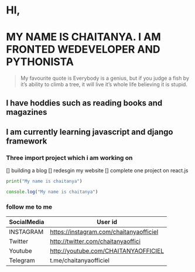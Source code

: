 
# HI,
# MY NAME IS CHAITANYA. I AM FRONTED WEDEVELOPER AND  PYTHONISTA

>My favourite quote is Everybody is a genius, but if you judge a fish by it’s ability to climb a tree, it will live it’s whole life believing it is stupid.
## I have hoddies such as reading books and magazines 
## I am currently learning javascript and django framework

### Three import project which i am working on 
[] building a blog
[] redesgin my website
[] complete one project on react.js

``` python
print("My name is chaitanya") 
```
```javascript 
console.log("My name is chaitanya")
```
### follow me to me 

| SocialMedia   | User id  | 
| -------- | ---------- | 
| INSTAGRAM     |  https://instagram.com/chaitanyaofficiel | 
| Twitter | http://twitter.com/chaitanyaoffici  | 
| Youtube | http://youtube.com/CHAITANYAOFFICIEL  | 
| Telegram | t.me/chaitanyaofficiel  | 
